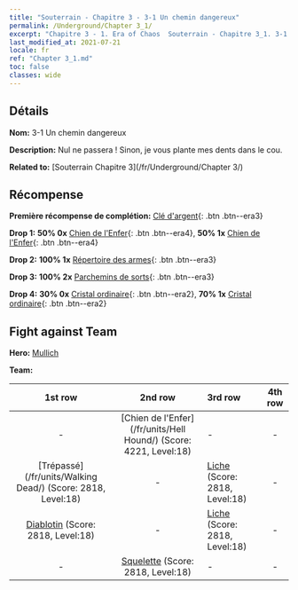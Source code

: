 ```yaml
---
title: "Souterrain - Chapitre 3 - 3-1 Un chemin dangereux"
permalink: /Underground/Chapter 3_1/
excerpt: "Chapitre 3 - 1. Era of Chaos  Souterrain - Chapitre 3_1. 3-1 Un chemin dangereux"
last_modified_at: 2021-07-21
locale: fr
ref: "Chapter 3_1.md"
toc: false
classes: wide
---
```


## Détails

 **Nom:** 3-1 Un chemin dangereux

 **Description:** Nul ne passera ! Sinon, je vous plante mes dents dans le cou.

 **Related to:** [Souterrain Chapitre 3](/fr/Underground/Chapter 3/)

## Récompense

 **Première récompense de complétion:** [Clé d'argent](/ItemsFR/con_693/){: .btn .btn--era3}

 **Drop 1:** **50% 0x** [Chien de l'Enfer](/ItemsFR/unt_228/){: .btn .btn--era4}, **50% 1x** [Chien de l'Enfer](/ItemsFR/unt_228/){: .btn .btn--era4}

 **Drop 2:** **100% 1x** [Répertoire des armes](/ItemsFR/mat_18/){: .btn .btn--era3}

 **Drop 3:** **100% 2x** [Parchemins de sorts](/ItemsFR/con_694/){: .btn .btn--era3}

 **Drop 4:** **30% 0x** [Cristal ordinaire](/ItemsFR/mat_11/){: .btn .btn--era2}, **70% 1x** [Cristal ordinaire](/ItemsFR/mat_11/){: .btn .btn--era2}


## Fight against Team
 **Hero:** [Mullich](/fr/heroes/Mullich/)

 **Team:**


  | 1st row | 2nd row | 3rd row | 4th row |
  |:----:|:----:|:----|:----:|
  | - | [Chien de l'Enfer](/fr/units/Hell Hound/) (Score: 4221, Level:18)  | - | - |
  | [Trépassé](/fr/units/Walking Dead/) (Score: 2818, Level:18)  | - | [Liche](/fr/units/Lich/) (Score: 2818, Level:18)  | - |
  | [Diablotin](/fr/units/Imp/) (Score: 2818, Level:18)  | - | [Liche](/fr/units/Lich/) (Score: 2818, Level:18)  | - |
  | - | [Squelette](/fr/units/Skeleton/) (Score: 2818, Level:18)  | - | - |


